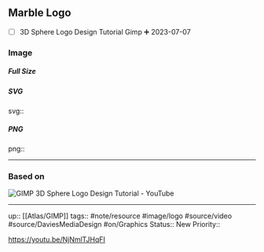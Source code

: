 ## Marble Logo

- [ ] 3D Sphere Logo Design Tutorial Gimp ➕ 2023-07-07

### Image

##### Full Size



##### SVG

svg:: 

##### PNG

png:: 

---
### Based on

![GIMP 3D Sphere Logo Design Tutorial - YouTube](https://www.youtube.com/watch?v=NjNmlTJHqFI)

---

up:: [[Atlas/GIMP]]
tags:: #note/resource #image/logo #source/video #source/DaviesMediaDesign  #on/Graphics 
Status:: New
Priority:: 



https://youtu.be/NjNmlTJHqFI